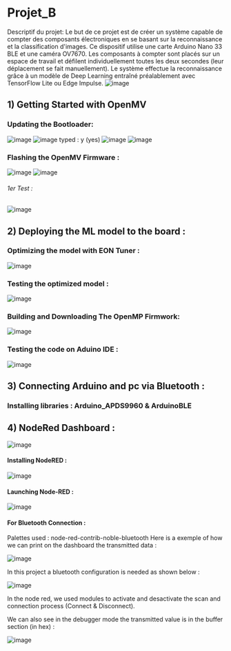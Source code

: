 # Projet_B
Descriptif du projet:
Le but de ce projet est de créer un système capable de compter des composants électroniques en se basant sur la reconnaissance et la classification d'images. Ce dispositif utilise une carte Arduino Nano 33 BLE et une caméra OV7670.
Les composants à compter sont placés sur un espace de travail et défilent individuellement toutes les deux secondes (leur déplacement se fait manuellement). Le système effectue la reconnaissance grâce à un modèle de Deep Learning entraîné préalablement avec TensorFlow Lite ou Edge Impulse. 
![image](https://github.com/TayssirMrad/Projet_B/assets/60198040/5b40c25e-cc23-473c-9415-ab105d92f6ea)

## 1) Getting Started with OpenMV
### Updating the Bootloader:
![image](https://github.com/TayssirMrad/Projet_B/assets/60198040/97ded7ce-1ed4-4985-ac2d-d3e439d0ff92)
![image](https://github.com/TayssirMrad/Projet_B/assets/60198040/73f0b4a7-b962-4b5d-8bc2-20d356c10a6c)
typed : y (yes)
![image](https://github.com/TayssirMrad/Projet_B/assets/60198040/d1960255-c158-4023-914a-01962233be92)
![image](https://github.com/TayssirMrad/Projet_B/assets/60198040/23159886-7c82-429a-9548-a185dd127f7e)
### Flashing the OpenMV Firmware :
![image](https://github.com/TayssirMrad/Projet_B/assets/60198040/bb977e66-09cb-411a-af59-1274741bcccf)
![image](https://github.com/TayssirMrad/Projet_B/assets/60198040/f91068b7-b339-49ac-a805-43c7f9077aa5)
###### 1er Test :
![image](https://github.com/TayssirMrad/Projet_B/assets/60198040/4b14a360-f72e-4de4-853d-50376a637be9)

## 2) Deploying the ML model to the board :
### Optimizing the model with EON Tuner :
![image](https://github.com/TayssirMrad/Projet_B/assets/60198040/edb56d8f-df36-4275-90b8-db0114ab22b8)
### Testing the optimized model :
![image](https://github.com/TayssirMrad/Projet_B/assets/60198040/922fc86d-01ee-4483-b168-ee28bb04514b)

### Building and Downloading The OpenMP Firmwork:
![image](https://github.com/TayssirMrad/Projet_B/assets/60198040/8e825de7-deff-4bc3-81b3-794c0c2352f3)

### Testing the code on Aduino IDE :
![image](https://github.com/TayssirMrad/Projet_B/assets/60198040/63f48a56-80be-4177-953d-ac66f4a324dc)

## 3) Connecting Arduino and pc via Bluetooth :
### Installing libraries : Arduino_APDS9960 & ArduinoBLE 

## 4) NodeRed Dashboard :
![image](https://github.com/TayssirMrad/Projet_B/assets/60198040/6940c8f5-036e-45ea-a3cb-ed1882906425)

#### Installing NodeRED :
![image](https://github.com/TayssirMrad/Projet_B/assets/60198040/38e7f41e-35d5-46d5-887c-86afb6986410)
#### Launching Node-RED :
![image](https://github.com/TayssirMrad/Projet_B/assets/60198040/b8ca244c-20e1-4127-8f15-d603b3ae1678)

#### For Bluetooth Connection :
Palettes used : node-red-contrib-noble-bluetooth
Here is a exemple of how we can print on the dashboard the transmitted data :

![image](https://github.com/TayssirMrad/Projet_B/assets/60198040/592b5c10-9525-44d1-b2ec-ffa9f5b33671)

In this project a bluetooth configuration is needed as shown below :

![image](https://github.com/TayssirMrad/Projet_B/assets/60198040/2405c3d5-c994-4bc0-8134-87c79c7e4acf)

In the node red, we used modules to activate and desactivate the scan and connection process (Connect & Disconnect).

We can also see in the debugger mode the transmitted value is in the buffer section (in hex) :

![image](https://github.com/TayssirMrad/Projet_B/assets/60198040/8fe946a6-acd7-4964-9624-af7831630e78)

